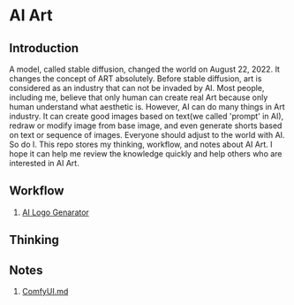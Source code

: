 # AI Art

## Introduction

A model, called stable diffusion, changed the world on August 22, 2022. It changes the concept of ART absolutely. Before stable diffusion, art is considered as an industry that can not be invaded by AI. Most people, including me, believe that only human can create real Art because only human understand what aesthetic is. However, AI can do many things in Art industry. It can create good images based on text(we called 'prompt' in AI), redraw or modify image from base image, and even generate shorts based on text or sequence of images. Everyone should adjust to the world with AI. So do I. This repo stores my thinking, workflow, and notes about AI Art. I hope it can help me review the knowledge quickly and help others who are interested in AI Art.

## Workflow
1. [AI Logo Genarator](https://github.com/CharryLee0426/ai-art/blob/main/Workflows/logo_genarator/Deploy.md)

## Thinking

## Notes
1. [ComfyUI.md](https://github.com/CharryLee0426/ai-art/blob/main/Notes/comfyui.md)